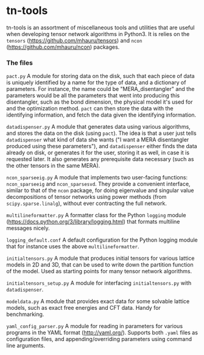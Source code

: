 # tn-tools

tn-tools is an assortment of miscellaneous tools and utilities that are useful
when developing tensor network algorithms in Python3. It is relies on the
`tensors` (https://github.com/mhauru/tensors) and `ncon`
(https://github.com/mhauru/ncon) packages.

### The files
`pact.py`
A module for storing data on the disk, such that each piece of data is uniquely
identified by a name for the type of data, and a dictionary of parameters. For
instance, the name could be "MERA_disentangler" and the parameters would be all
the parameters that went into producing this disentangler, such as the bond
dimension, the physical model it's used for and the optimization method. `pact`
can then store the data with the identifying information, and fetch the data
given the identifying information.

`datadispenser.py`
A module that generates data using various algorithms, and stores the data on
the disk (using `pact`). The idea is that a user just tells `datadispenser`
what kind of data she wants ("I want a MERA disentangler produced using these
parameters"), and `datadispenser` either finds the data already on disk, or
generates it for the user, storing it as well, in case it is requested later.
It also generates any prerequisite data necessary (such as the other tensors in
the same MERA).

`ncon_sparseeig.py`
A module that implements two user-facing functions: `ncon_sparseeig` and
`ncon_sparsesvd`. They provide a convenient interface, similar to that of the
`ncon` package, for doing eigenvalue and singular value decompositions of tensor
networks using power methods (from `scipy.sparse.linalg`), without ever
contracting the full network.

`multilineformatter.py`
A formatter class for the Python `logging` module
(https://docs.python.org/3/library/logging.html)
that formats multiline messages nicely.

`logging_default.conf`
A default configuration for the Python logging module that for instance uses
the above `multilineformatter`.

`initialtensors.py`
A module that produces initial tensors for various lattice models in 2D and 3D,
that can be used to write down the partition function of the model. Used as
starting points for many tensor network algorithms.

`initialtensors_setup.py`
A module for interfacing `initialtensors.py` with `datadispenser`.

`modeldata.py`
A module that provides exact data for some solvable lattice models, such as
exact free energies and CFT data. Handy for benchmarking.

`yaml_config_parser.py`
A module for reading in parameters for various programs in the YAML format
(http://yaml.org/). Supports both `.yaml` files as configuration files, and
appending/overriding parameters using command line arguments.

